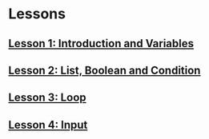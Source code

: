 

# Lessons

## [Lesson 1: Introduction and Variables](./lessons/01/index.md)

## [Lesson 2: List, Boolean and Condition](./lessons/02/index.md)

## [Lesson 3: Loop ](./lessons/03/index.md)
## [Lesson 4: Input](./lessons/04/index.md)


